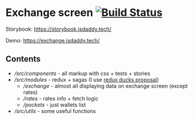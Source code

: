 # Exchange screen [![Build Status](https://travis-ci.org/DmitryDorofeev/exchange.svg?branch=master)](https://travis-ci.org/DmitryDorofeev/exchange)

Storybook: https://storybook.jsdaddy.tech/

Demo: https://exchange.jsdaddy.tech/


## Contents

* */src/components* - all markup with css + tests + stories
* */src/modules* - redux + sagas (I use [redux ducks proposal](https://github.com/erikras/ducks-modular-redux))
    * */exchange* - almost all displaying data on exchange screen (except rates)
    * */rates* - rates info + fetch logic
    * */pockets* - just wallets list
* */src/utils* - some useful functions
